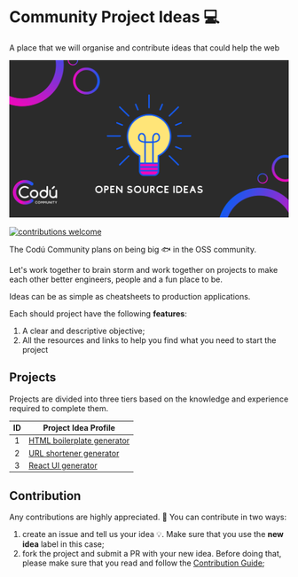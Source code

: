 # Community Project Ideas :computer:

A place that we will organise and contribute ideas that could help the web

![Community Ideas](./oss.png)

[![contributions welcome](https://img.shields.io/badge/contributions-welcome-brightgreen.svg?style=flat)](./CONTRIBUTING.md)

The Codú Community plans on being big :fish: in the OSS community.

Let's work together to brain storm and work together on projects to make each other better engineers, people and a fun place to be.

Ideas can be as simple as cheatsheets to production applications.

Each should project have the following **features**:

1. A clear and descriptive objective;
2. All the resources and links to help you find what you need to start the project



## Projects

Projects are divided into three tiers based on the knowledge and experience
required to complete them.

| ID | Project Idea Profile                                                                                                                                                |
| :--: | ---------------------------------------------------------------------------------------------------------------------------------------------------------------- |
|  1   | [HTML boilerplate generator](./projects/1.md)   |
|  2   | [URL shortener generator](./projects/2.md)      |
|  3   | [React UI generator](./projects/3.md)           |

## Contribution

Any contributions are highly appreciated. :pray: You can contribute in two ways:

1. create an issue and tell us your idea :bulb:. Make sure that you use the **new idea** label in this case;
2. fork the project and submit a PR with your new idea. Before doing that, please make sure that you read and follow the [Contribution Guide](./CONTRIBUTING.md);
